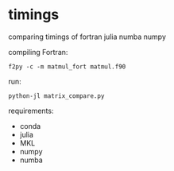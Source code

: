 # timings
comparing timings of fortran julia numba numpy

compiling Fortran:
```
f2py -c -m matmul_fort matmul.f90
```

run:
```
python-jl matrix_compare.py
```

requirements:
 - conda
 - julia
 - MKL
 - numpy
 - numba
